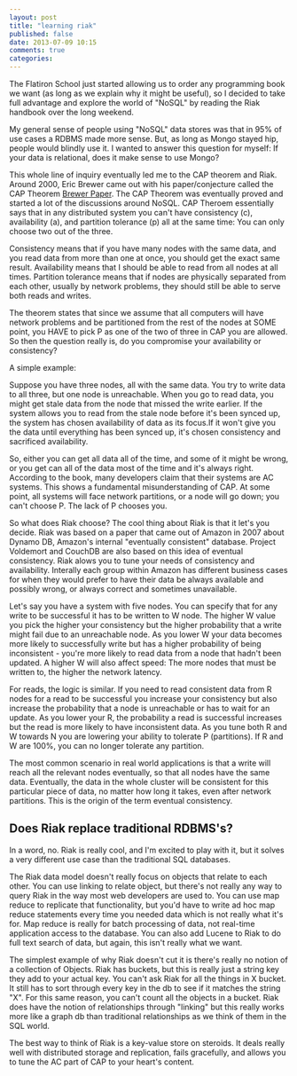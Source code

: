 ```yaml
---
layout: post
title: "learning riak"
published: false
date: 2013-07-09 10:15
comments: true
categories: 
---
```


The Flatiron School just started allowing us to order any programming book we want (as long as we explain why it might be useful), so I decided to take full advantage and explore the world of "NoSQL" by reading the Riak handbook over the long weekend.

My general sense of people using "NoSQL" data stores was that in 95% of use cases a RDBMS made more sense. But, as long as Mongo stayed hip, people would blindly use it. I wanted to answer this question for myself: If your data is relational, does it make sense to use Mongo?

This whole line of inquiry eventually led me to the CAP theorem and Riak.  Around 2000, Eric Brewer came out with his paper/conjecture called the CAP Theorem [Brewer Paper](http://www.cs.berkeley.edu/~brewer/cs262b-2004/PODC-keynote.pdf). The CAP Theorem was eventually proved and started a lot of the discussions around NoSQL. CAP Theroem essentially says that in any distributed system you can't have consistency (c), availability (a), and partition tolerance (p) all at the same time: You can only choose two out of the three.

Consistency means that if you have many nodes with the same data, and you read data from more than one at once, you should get the exact same result. Availability means that I should be able to read from all nodes at all times. Partition tolerance means that if nodes are physically separated from each other, usually by network problems, they should still be able to serve both reads and writes.  

The theorem states that since we assume that all computers will have network problems and be partitioned from the rest of the nodes at SOME point, you HAVE to pick P as one of the two of three in CAP you are allowed.  So then the question really is, do you compromise your availability or consistency?

A simple example:

Suppose you have three nodes, all with the same data. You try to write data to all three, but one node is unreachable. When you go to read data, you might get stale data from the node that missed the write earlier. If the system allows you to read from the stale node before it's been synced up, the system has chosen availability of data as its focus.If it won't give you the data until everything has been synced up, it's chosen consistency and sacrificed availability. 

So, either you can get all data all of the time, and some of it might be wrong, or you get can all of the data most of the time and it's always right.  According to the book, many developers claim that their systems are AC systems. This shows a fundamental misunderstanding of CAP. At some point, all systems will face network partitions, or a node will go down; you can't choose P. The lack of P chooses you. 

So what does Riak choose?  The cool thing about Riak is that it let's you decide. Riak was based on a paper that came out of Amazon in 2007 about Dynamo DB, Amazon's internal "eventually consistent" database. Project Voldemort and CouchDB are also based on this idea of eventual consistency. Riak alows you to tune your needs of consistency and availability. Interally each group within Amazon has different business cases for when they would prefer to have their data be always available and possibly wrong, or always correct and sometimes unavailable. 

Let's say you have a system with five nodes. You can specify that for any write to be successful it has to be written to W node.  The higher W value you pick the higher your consistency but the higher probability that a write might fail due to an unreachable node. As you lower W your data becomes more likely to successfully write but has a higher probability of being inconsistent - you're more likely to read data from a node that hadn't been updated. A higher W will also affect speed: The more nodes that must be written to, the higher the network latency.

For reads, the logic is similar. If you need to read consistent data from R nodes for a read to be successful you increase your consistency but also increase the probability that a node is unreachable or has to wait for an update. As you lower your R, the probability a read is successful increases but the read is more likely to have inconsistent data. As you tune both R and W towards N you are lowering your ability to tolerate P (partitions). If R and W are 100%, you can no longer tolerate any partition.

The most common scenario in real world applications is that a write will reach all the relevant nodes eventually, so that all nodes have the same data. Eventually, the data in the whole cluster will be consistent for this particular piece of data, no matter how long it takes, even after network partitions. This is the origin of the term eventual consistency.

## Does Riak replace traditional RDBMS's?

In a word, no.  Riak is really cool, and I'm excited to play with it, but it solves a very different use case than the traditional SQL databases. 

The Riak data model doesn't really focus on objects that relate to each other. You can use linking to relate object, but there's not really any way to query Riak in the way most web developers are used to. You can use map reduce to replicate that functionality, but you'd have to write ad hoc map reduce statements every time you needed data which is not really what it's for.  Map reduce is really for batch processing of data, not real-time application access to the database. You can also add Lucene to Riak to do full text search of data, but again, this isn't really what we want.

The simplest example of why Riak doesn't cut it is there's really no notion of a collection of Objects. Riak has buckets, but this is really just a string key they add to your actual key. You can't ask Riak for all the things in X bucket. It still has to sort through every key in the db to see if it matches the string "X". For this same reason, you can't count all the objects in a bucket. Riak does have the notion of relationships through "linking" but this really works more like a graph db than traditional relationships as we think of them in the SQL world. 

The best way to think of Riak is a key-value store on steroids. It deals really well with distributed storage and replication, fails gracefully, and allows you to tune the AC part of CAP to your heart's content.